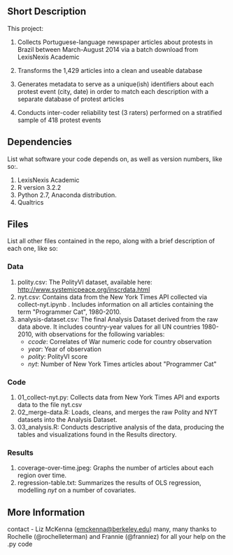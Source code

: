 
## Short Description

This project:

1. Collects Portuguese-language newspaper articles about protests in Brazil between March-August 2014 via a batch download from LexisNexis Academic

2. Transforms the 1,429 articles into a clean and useable database

3. Generates metadata to serve as a unique(ish) identifiers about each protest event (city, date) in order to match each description with a separate database of protest articles

4. Conducts inter-coder reliability test (3 raters) performed on a stratified sample of 418 protest events

## Dependencies

List what software your code depends on, as well as version numbers, like so:.

1. LexisNexis Academic
2. R version 3.2.2
3. Python 2.7, Anaconda distribution.
4. Qualtrics

## Files

List all other files contained in the repo, along with a brief description of each one, like so:

### Data

1. polity.csv: The PolityVI dataset, available here: http://www.systemicpeace.org/inscrdata.html
2. nyt.csv: Contains data from the New York Times API collected via collect-nyt.ipynb . Includes information on all articles containing the term "Programmer Cat", 1980-2010.
3. analysis-dataset.csv: The final Analysis Dataset derived from the raw data above. It includes country-year values for all UN countries 1980-2010, with observations for the following variables: 
    - *ccode*: Correlates of War numeric code for country observation
    - *year*: Year of observation
    - *polity*: PolityVI score
    - *nyt*: Number of New York Times articles about "Programmer Cat"

### Code

1. 01_collect-nyt.py: Collects data from New York Times API and exports data to the file nyt.csv
2. 02_merge-data.R: Loads, cleans, and merges the raw Polity and NYT datasets into the Analysis Dataset.
2. 03_analysis.R: Conducts descriptive analysis of the data, producing the tables and visualizations found in the Results directory.

### Results

1. coverage-over-time.jpeg: Graphs the number of articles about each region over time.
2. regression-table.txt: Summarizes the results of OLS regression, modelling *nyt* on a number of covariates.

## More Information

contact - Liz McKenna (emckenna@berkeley.edu)
many, many thanks to Rochelle (@rochelleterman) and Frannie (@franniez) for all your help on the .py code
